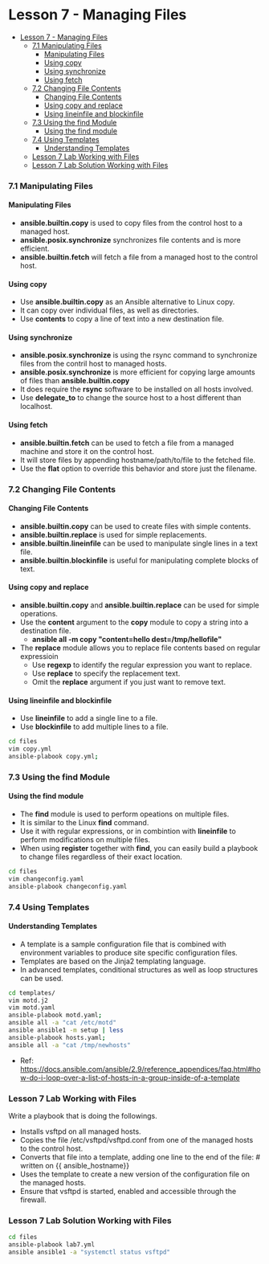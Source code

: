 # Lesson 7 - Managing Files

- [Lesson 7 - Managing Files](#lesson-7---managing-files)
    - [7.1 Manipulating Files](#71-manipulating-files)
      - [Manipulating Files](#manipulating-files)
      - [Using copy](#using-copy)
      - [Using synchronize](#using-synchronize)
      - [Using fetch](#using-fetch)
    - [7.2 Changing File Contents](#72-changing-file-contents)
      - [Changing File Contents](#changing-file-contents)
      - [Using copy and replace](#using-copy-and-replace)
      - [Using lineinfile and blockinfile](#using-lineinfile-and-blockinfile)
    - [7.3 Using the find Module](#73-using-the-find-module)
      - [Using the find module](#using-the-find-module)
    - [7.4 Using Templates](#74-using-templates)
      - [Understanding Templates](#understanding-templates)
    - [Lesson 7 Lab Working with Files](#lesson-7-lab-working-with-files)
    - [Lesson 7 Lab Solution Working with Files](#lesson-7-lab-solution-working-with-files)

### 7.1 Manipulating Files

#### Manipulating Files

- **ansible.builtin.copy** is used to copy files from the control host to a managed host.
- **ansible.posix.synchronize** synchronizes file contents and is more efficient.
- **ansible.builtin.fetch** will fetch a file from a managed host to the control host.

#### Using copy

- Use **ansible.builtin.copy** as an Ansible alternative to Linux copy.
- It can copy over individual files, as well as directories.
- Use **contents** to copy a line of text into a new destination file.

#### Using synchronize

- **ansible.posix.synchronize** is using the rsync command to synchronize files from the contril host to managed hosts.
- **ansible.posix.synchronize** is more efficient for copying large amounts of files than **ansible.builtin.copy**
- It does require the **rsync** software to be installed on all hosts involved.
- Use **delegate_to** to change the source host to a host different than localhost.

#### Using fetch

- **ansible.builtin.fetch** can be used to fetch a file from a managed machine and store it on the control host.
- It will store files by appending hostname/path/to/file to the fetched file.
- Use the **flat** option to override this behavior and store just the filename.

### 7.2 Changing File Contents

#### Changing File Contents

- **ansible.builtin.copy** can be used to create files with simple contents.
- **ansible.builtin.replace** is used for simple replacements.
- **ansible.builtin.lineinfile** can be used to manipulate single lines in a text file.
- **ansible.builtin.blockinfile** is useful for manipulating complete blocks of text.

#### Using copy and replace

- **ansible.builtin.copy** and **ansible.builtin.replace** can be used for simple operations.
- Use the **content** argument to the **copy** module to copy a string into a destination file.
  - **ansible all -m copy "content=hello dest=/tmp/hellofile"**
- The **replace** module allows you to replace file contents based on regular expressioin
  - Use **regexp** to identify the regular expression you want to replace.
  - Use **replace** to specify the replacement text.
  - Omit the **replace** argument if you just want to remove text.

#### Using lineinfile and blockinfile

- Use **lineinfile** to add a single line to a file.
- Use **blockinfile** to add multiple lines to a file.

```bash
cd files
vim copy.yml
ansible-plabook copy.yml;
```

### 7.3 Using the find Module

#### Using the find module

- The **find** module is used to perform opeations on multiple files.
- It is similar to the Linux **find** command.
- Use it with regular expressions, or in combintion with **lineinfile** to perform modifications on multiple files.
- When using **register** together with **find**, you can easily build a playbook to change files regardless of their exact location.
```bash
cd files
vim changeconfig.yaml
ansible-plabook changeconfig.yaml
```

### 7.4 Using Templates

#### Understanding Templates

- A template is a sample configuration file that is combined with environment variables to produce site specific configuration files.
- Templates are based on the Jinja2 templating language.
- In advanced templates, conditional structures as well as loop structures can be used.
```bash
cd templates/
vim motd.j2
vim motd.yaml
ansible-plabook motd.yaml;
ansible all -a "cat /etc/motd"
ansible ansible1 -m setup | less
ansible-plabook hosts.yaml;
ansible all -a "cat /tmp/newhosts"
```

- Ref: https://docs.ansible.com/ansible/2.9/reference_appendices/faq.html#how-do-i-loop-over-a-list-of-hosts-in-a-group-inside-of-a-template


### Lesson 7 Lab Working with Files

Write a playbook that is doing the followings.
- Installs vsftpd on all managed hosts.
- Copies the file /etc/vsftpd/vsftpd.conf from one of the managed hosts to the control host.
- Converts that file into a template, adding one line to the end of the file: # written on {{ ansible_hostname}}
- Uses the template to create a new version of the configuration file on the managed hosts.
- Ensure that vsftpd is started, enabled and accessible through the firewall.

### Lesson 7 Lab Solution Working with Files

```bash
cd files
ansible-plabook lab7.yml
ansible ansible1 -a "systemctl status vsftpd"
```
